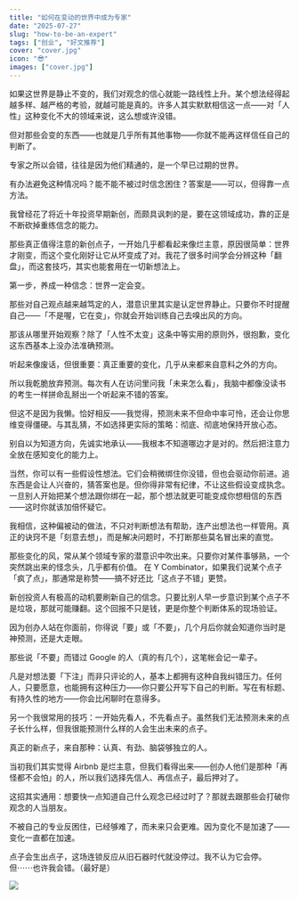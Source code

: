 ```yaml
---
title: "如何在变动的世界中成为专家"
date: "2025-07-27"
slug: "how-to-be-an-expert"
tags: ["创业", "好文推荐"]
cover: "cover.jpg"
icon: "😎"
images: ["cover.jpg"]
---
```

如果这世界是静止不变的，我们对观念的信心就能一路线性上升。某个想法经得起越多样、越严格的考验，就越可能是真的。许多人其实默默相信这一点——对「人性」这种变化不大的领域来说，这么想或许没错。



但对那些会变的东西——也就是几乎所有其他事物——你就不能再这样信任自己的判断了。



专家之所以会错，往往是因为他们精通的，是一个早已过期的世界。



有办法避免这种情况吗？能不能不被过时信念困住？答案是——可以，但得靠一点方法。



我曾经花了将近十年投资早期新创，而颇具讽刺的是，要在这领域成功，靠的正是不断砍掉重练信念的能力。



那些真正值得注意的新创点子，一开始几乎都看起来像烂主意，原因很简单：世界才刚变，而这个变化刚好让它从坏变成了对。我花了很多时间学会分辨这种「翻盘」，而这套技巧，其实也能套用在一切新想法上。



第一步，养成一种信念：世界一定会变。



那些对自己观点越来越笃定的人，潜意识里其实是认定世界静止。只要你不时提醒自己——「不是喔，它在变」，你就会开始训练自己去嗅出风的方向。



那该从哪里开始观察？除了「人性不太变」这条中等实用的原则外，很抱歉，变化这东西基本上没办法准确预测。



听起来像废话，但很重要：真正重要的变化，几乎从来都来自意料之外的方向。



所以我乾脆放弃预测。每次有人在访问里问我「未来怎么看」，我脑中都像没读书的考生一样拼命乱掰出一个听起来不错的答案。



但这不是因为我懒。恰好相反——我觉得，预测未来不但命中率可怜，还会让你思维变得僵硬。与其乱猜，不如选择更实际的策略：彻底、彻底地保持开放心态。



别自以为知道方向，先诚实地承认——我根本不知道哪边才是对的。然后把注意力全放在感知变化的能力上。



当然，你可以有一些假设性想法。它们会稍微绑住你没错，但也会驱动你前进。追东西是会让人兴奋的，猜答案也是。但你得非常有纪律，不让这些假设变成执念。
一旦别人开始把某个想法跟你绑在一起，那个想法就更可能变成你想相信的东西——这时你就该加倍怀疑它。



我相信，这种偏被动的做法，不只对判断想法有帮助，连产出想法也一样管用。真正的诀窍不是「刻意去想」，而是解决问题时，不打断那些莫名冒出来的直觉。



那些变化的风，常从某个领域专家的潜意识中吹出来。只要你对某件事够熟，一个突然跳出来的怪念头，几乎都有价值。
在 Y Combinator，如果我们说某个点子「疯了点」，那通常是称赞——搞不好还比「这点子不错」更赞。



新创投资人有极高的动机要刷新自己的信念。只要比别人早一步意识到某个点子不是垃圾，那就可能赚翻。这个回报不只是钱，更是你整个判断体系的现场验证。



因为创办人站在你面前，你得说「要」或「不要」，几个月后你就会知道你当时是神预测，还是大走眼。



那些说「不要」而错过 Google 的人（真的有几个），这笔帐会记一辈子。



凡是对想法要「下注」而非只评论的人，基本上都拥有这种自我纠错压力。任何人，只要愿意，也能拥有这种压力——你只要公开写下自己的判断。写在有标题、有持久性的地方——你会比闲聊时在意得多。



另一个我很常用的技巧：一开始先看人，不先看点子。虽然我们无法预测未来的点子长什么样，但我很能预测什么样的人会生出未来的点子。



真正的新点子，来自那种：认真、有劲、脑袋够独立的人。



当初我们其实觉得 Airbnb 是烂主意，但我们看得出来——创办人他们是那种「再怪都不会怕」的人，所以我们选择先信人、再信点子，最后押对了。



这招其实通用：想要快一点知道自己什么观念已经过时了？那就去跟那些会打破你观念的人当朋友。



不被自己的专业反困住，已经够难了，而未来只会更难。因为变化不是加速了——变化一直都在加速。



点子会生出点子，这场连锁反应从旧石器时代就没停过。我不认为它会停。
但⋯⋯也许我会错。（最好是）




![](https://prod-files-secure.s3.us-west-2.amazonaws.com/112d0858-5090-4d34-a606-b75eb8d65fd2/46476355-9cf3-4e99-9b7a-3531bc426380/1000202064.png?X-Amz-Algorithm=AWS4-HMAC-SHA256&X-Amz-Content-Sha256=UNSIGNED-PAYLOAD&X-Amz-Credential=ASIAZI2LB466STH7GOAS%2F20250907%2Fus-west-2%2Fs3%2Faws4_request&X-Amz-Date=20250907T174315Z&X-Amz-Expires=3600&X-Amz-Security-Token=IQoJb3JpZ2luX2VjEDwaCXVzLXdlc3QtMiJGMEQCIE0rxNhqLGvcIwh1OFmiZP6anT7mQjQ3h5R8B0vHl6%2FXAiAxTaPt4jmOE8IxPSQhu554h%2BEtLUgljJGPl%2F8UgMnanyqIBAil%2F%2F%2F%2F%2F%2F%2F%2F%2F%2F8BEAAaDDYzNzQyMzE4MzgwNSIMuVB%2F%2FfgNtpx%2Bt3yxKtwDP5FnrWOH8BQYE3Ha4YXYxUF1PwYputs4bHixYhpjTPEGEeB4wWV%2BkjyNCkhstPRCd1yvOWxHVYiqcgHOd%2BifzfYQGqX0Qa51sESxbzB4dUPtdtwVddqu3rc3bC6RoZY6hp3gvAdcgQFf7W8jYQKVeyEzL3coYKvP5OQooJr%2BE6aW8C7ECxoXFsGu98z0rStcS%2BKtnkQVP%2FZSB3%2BQvxxmjGKjhuZ9PFAARG3mJC6EwBXefZGGo3KdDQbAV7kMwrrz837u1GZ86JnLUTRLJHrroZx1nt4G1vC3qBlLWB4RrNEZdjokGUGZHM6JhAM4FZPS2jjFI8Hgwfvh9DYkNpWe1qu2FTp89tl8PYyuvRQD8sUpFsvv%2BaNBvRiVxITpSJv9pxxmLM8jH6A66ATWEdc0CojXBcFY7zCOm2AGdvlW2XscY3GkAjy7AnZwhcpBHiTPWNJU67vw848x%2FRkqcn9VBPRkPD5frxaXpqpF4ZdxwT5xHxSJcss2G4gCYfFW5CNwEs1KHhedDQRuag%2B7UbsJjOZl26JmNHMOej88taqv94bx1LB6WNj%2BVYRh7fjqS0Kw2vyt6sG4E9tF9vw%2BKLF3Oh7l5KQE2D6BIeEefi%2F3lOiBnJ9wJNJf5J2aKA0wseb1xQY6pgFfjIDoe2f8QXzRmWUcdMRFNOY%2B%2FcZqfzAcm7BKFG2gJwZC6JF3On0FO4PJMPMjelyfUsiFuVcgaVe9bDXs4yVeeOK%2FBSN0joe0QspxsynRKDDlJCBuozwYyc6dIpJbKMSp2X6K61ZGj37ARsJ4nmJ%2Ff5%2Bdcm8%2F1oruJaSNRmErsYhS0ZQzHWcTnWfVp0Y3kQ9S%2FKoQgNyzWDPk7jCnKPCySgoukKvT&X-Amz-Signature=eddf61e65ddc12bef37f6d1be7b01b814c4f8edbea85787fda9be8df7d6e0bfa&X-Amz-SignedHeaders=host&x-amz-checksum-mode=ENABLED&x-id=GetObject)

